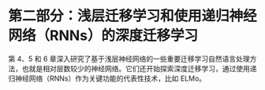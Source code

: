 # 第二部分：浅层迁移学习和使用递归神经网络（RNNs）的深度迁移学习

第 4、5 和 6 章深入研究了基于浅层神经网络的一些重要迁移学习自然语言处理方法，也就是相对层数较少的神经网络。它们还开始探索深度迁移学习，通过使用递归神经网络（RNNs）作为关键功能的代表性技术，比如 ELMo。
